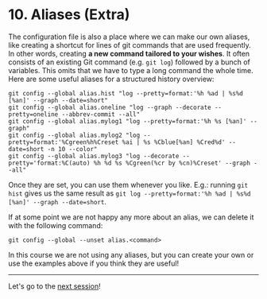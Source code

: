# 10. Aliases (Extra)

The configuration file is also a place where we can make our own aliases, like creating a shortcut for lines of git commands that are used frequently. In other words, creating **a new command tailored to your wishes**. It often consists of an existing Git command (e.g. `git log`) followed by a bunch of variables. This omits that we have to type a long command the whole time. Here are some useful aliases for a structured history overview:

```
git config --global alias.hist "log --pretty=format:'%h %ad | %s%d [%an]' --graph --date=short"
git config --global alias.oneline "log --graph --decorate --pretty=oneline --abbrev-commit --all"
git config --global alias.mylog1 "log --pretty=format:'%h %s [%an]' --graph"
git config --global alias.mylog2 "log --pretty=format:'%Cgreen%h%Creset %ai | %s %Cblue[%an] %Cred%d' --date=short -n 10 --color"
git config --global alias.mylog3 "log --decorate --pretty='format:%C(auto) %h %d %s %Cgreen(%cr by %cn)%Creset' --graph --all"
```
Once they are set, you can use them whenever you like. E.g.: running `git hist` gives us the same result as `git log --pretty=format:'%h %ad | %s%d [%an]' --graph --date=short`. 


If at some point we are not happy any more about an alias, we can delete it with the following command:
```
git config --global --unset alias.<command>
```

In this course we are not using any aliases, but you can create your own or use the examples above if you think they are useful!

---

Let's go to the [next session](https://liascript.github.io/course/?https://raw.githubusercontent.com/vibbits/introduction-github/master/tutorials/11_github_rstudios/tutorial.md#1)!